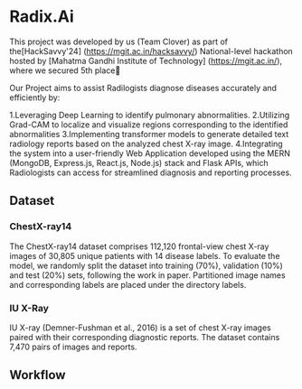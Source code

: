 # Radix.Ai

This project was developed by us (Team Clover) as part of the[HackSavvy'24] (https://mgit.ac.in/hacksavvy/) National-level hackathon hosted by [Mahatma Gandhi Institute of Technology] (https://mgit.ac.in/), where we secured 5th place🏅 

Our Project aims to assist Radilogists diagnose diseases accurately and efficiently by:

1.Leveraging Deep Learning to identify pulmonary abnormalities.
2.Utilizing Grad-CAM to localize and visualize regions corresponding to the identified abnormalities
3.Implementing transformer models to generate detailed text radiology reports based on the analyzed chest X-ray image.
4.Integrating the system into a user-friendly Web Application developed using the MERN (MongoDB, Express.js, React.js, Node.js) stack and Flask APIs, which Radiologists can access for streamlined diagnosis and reporting processes.

## Dataset
### ChestX-ray14
The ChestX-ray14 dataset comprises 112,120 frontal-view chest X-ray images of 30,805 unique patients with 14 disease labels. To evaluate the model, we randomly split the dataset into training (70%), validation (10%) and test (20%) sets, following the work in paper. Partitioned image names and corresponding labels are placed under the directory labels.

### IU X-Ray
IU X-ray (Demner-Fushman et al., 2016) is a set of chest X-ray images paired with their corresponding diagnostic reports. The dataset contains 7,470 pairs of images and reports.


## Workflow



